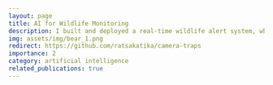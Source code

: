 ```yaml
---
layout: page
title: AI for Wildlife Monitoring
description: I built and deployed a real-time wildlife alert system, which uses a "vision transformer" AI classifier to detect animals in photos received from 4G camera traps and sends instant alerts.
img: assets/img/bear_1.png
redirect: https://github.com/ratsakatika/camera-traps
importance: 2
category: artificial intelligence
related_publications: true
---
```

